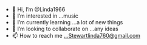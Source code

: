 - 👋 Hi, I’m @Linda1966
- 👀 I’m interested in ...music
- 🌱 I’m currently learning ...a lot of new things 
- 💞️ I’m looking to collaborate on ...any ideas 
- 📫 How to reach me ...Stewartlinda760@gmail.com

<!---yt
Linda1966/Linda1966 is a ✨ special ✨ repository because its `README.md` (this file) appears on your GitHub profile.
You can click the Preview link to take a look at your changes.
--->
